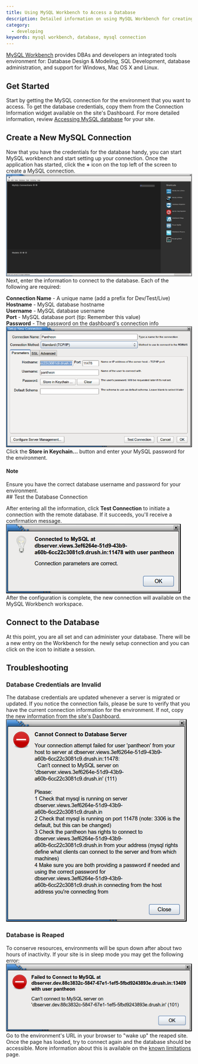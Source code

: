 ```yaml
---
title: Using MySQL Workbench to Access a Database
description: Detailed information on using MySQL Workbench for creating, executing, and optimizing SQL queries.
category:
  - developing
keywords: mysql workbench, database, mysql connection
---
```

[MySQL Workbench](http://dev.mysql.com/downloads/tools/workbench/) provides DBAs and developers an integrated tools environment for: Database Design & Modeling, SQL Development, database administration, and support for Windows, Mac OS X and Linux.

## Get Started

Start by getting the MySQL connection for the environment that you want to access. To get the database credentials, copy them from the Connection Information widget available on the site's Dashboard. For more detailed information, review [Accessing MySQL database](/docs/articles/local/accessing-mysql-databases/) for your site.

## Create a New MySQL Connection

Now that you have the credentials for the database handy, you can start MySQL workbench and start setting up your connection. Once the application has started, click the **+** icon on the top left of the screen to create a MySQL connection.<br />
 ![](/source/docs/assets/images/desk_images/224665.png)​
Next, enter the information to connect to the database. Each of the following are required:

**Connection Name** - A unique name (add a prefix for Dev/Test/Live)  
**Hostname** - MySQL database hostname  
**Username** - MySQL database username  
**Port** - MySQL database port (tip: Remember this value)  
**Password** - The password on the dashboard's connection info<br />
![Create a saved connection](/source/docs/assets/images/desk_images/224652.png)
Click the **Store in Keychain...** button and enter your MySQL password for the environment.

<div class="alert alert-info" role="alert">
<h4>Note</h4>
Ensure you have the correct database username and password for your environment.
</div>
## Test the Database Connection

After entering all the information, click **Test Connection** to initiate a connection with the remote database. If it succeeds, you'll receive a confirmation message.<br />
![Test a saved connection](/source/docs/assets/images/desk_images/224669.png)<br />
After the configuration is complete, the new connection will available on the MySQL Workbench workspace. 

## Connect to the Database

At this point, you are all set and can administer your database. There will be a new entry on the Workbench for the newly setup connection and you can click on the icon to initiate a session.


## Troubleshooting

### Database Credentials are Invalid

The database credentials are updated whenever a server is migrated or updated. If you notice the connection fails, please be sure to verify that you have the current connection information for the environment. If not, copy the new information from the site's Dashboard.<br />
![](/source/docs/assets/images/desk_images/224670.png)​

### Database is Reaped

To conserve resources, environments will be spun down after about two hours of inactivity. If your site is in  sleep mode you may get the following error:<br />
![](/source/docs/assets/images/desk_images/224763.png)​<br />
Go to the environment's URL in your browser to "wake up" the reaped site. Once the page has loaded, try to connect again and the database should be accessible. More information about this is available on the [known limitations](/docs/articles/sites/known-limitations) page.
